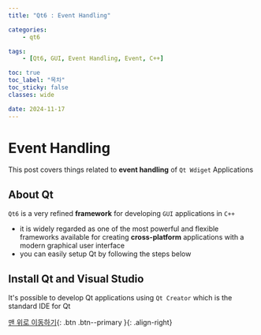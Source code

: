 ```yaml
---
title: "Qt6 : Event Handling"

categories:
    - qt6

tags:
    - [Qt6, GUI, Event Handling, Event, C++]

toc: true
toc_label: "목차"
toc_sticky: false
classes: wide

date: 2024-11-17
---
```


# Event Handling
This post covers things related to **event handling** of `Qt Wdiget` Applications

## About Qt
`Qt6` is a very refined **framework** for developing `GUI` applications in `C++`
- it is widely regarded as one of the most powerful and flexible frameworks available for creating **cross-platform** applications with a modern graphical user interface
- you can easily setup Qt by following the steps below


## Install Qt and Visual Studio
It's possible to develop Qt applications using `Qt Creator` which is the standard IDE for Qt


[맨 위로 이동하기](#){: .btn .btn--primary }{: .align-right}